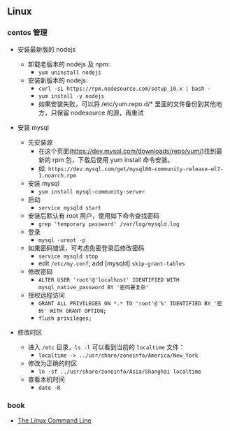 ## Linux

### centos 管理
* 安装最新版的 nodejs
  * 卸载老版本的 nodejs 及 npm:
    * `yum uninstall nodejs`
  * 安装新版本的 nodejs:
    * `curl -sL https://rpm.nodesource.com/setup_10.x | bash -`
    * `yum install -y nodejs`
    * 如果安装失败，可以将 /etc/yum.repo.d/* 里面的文件备份到其他地方，只保留 nodesource 的源，再重试
* 安装 mysql
  * 先安装源
    * 在这个页面(https://dev.mysql.com/downloads/repo/yum/)找到最新的 rpm 包，下载后使用 yum install 命令安装。
    * 如:  `https://dev.mysql.com/get/mysql80-community-release-el7-1.noarch.rpm`
  * 安装 mysql
    * `yum install mysql-community-server`
  * 启动
    * `service mysqld start`
  * 安装后默认有 root 用户，使用如下命令查找密码
    * `grep 'temporary password' /var/log/mysqld.log`
  * 登录
    * `mysql -uroot -p`
  * 如果密码错误，可考虑免密登录后修改密码
    * `service mysqld stop`
    * edit `/etc/my.conf`; add [mysqld] `skip-grant-tables`
  * 修改密码
    * `ALTER USER 'root'@'localhost' IDENTIFIED WITH mysql_native_password BY '密码要复杂'`
  * 授权远程访问
    * `GRANT ALL PRIVILEGES ON *.* TO 'root'@'%' IDENTIFIED BY '密码' WITH GRANT OPTION;`
    * `flush privileges;`

* 修改时区
  * 进入 `/etc` 目录，`ls -l` 可以看到当前的 `localtime` 文件：
    * `localtime -> ../usr/share/zoneinfo/America/New_York`
  * 修改为正确的时区
    * `ln -sf ../usr/share/zoneinfo/Asia/Shanghai localtime`
  * 查看本机时间
    * `date -R`
### book
* [The Linux Command Line](http://billie66.github.io/TLCL/book/index.html)